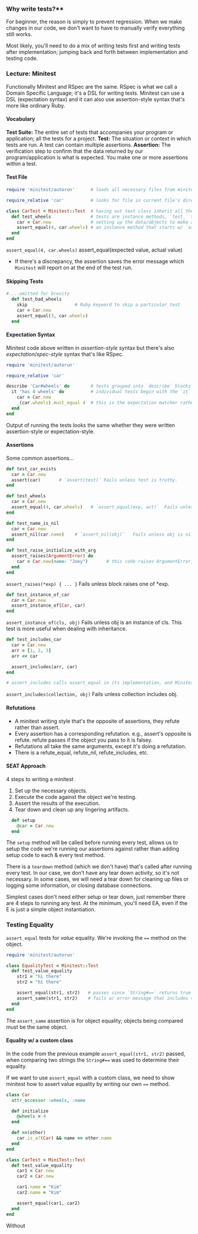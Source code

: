 ### Why write tests?**
For beginner, the reason is simply to prevent regression. When we make changes in our code, we don't want to have to manually verify everything still works.

Most likely, you'll need to do a mix of writing tests first and writing tests after implementation; jumping back and forth between implementation and testing code.

### Lecture: Minitest
Functionally Minitest and RSpec are the same.
RSpec is what we call a Domain Specific Language; it's a DSL for writing tests. 
Minitest can use a DSL (expectation syntax) and it can also use assertion-style syntax that's more like ordinary Ruby.

#### Vocabulary
**Test Suite:** The entire set of tests that accompanies your program or application; all the tests for a project.
**Test:** The situation or context in which tests are run. A test can contain multiple assertions.
**Assertion:** The verification step to confirm that the data returned by our program/application is what is expected. You make one or more assertions within a test.

#### Test File
```ruby
require 'minitest/autorun'      # loads all necessary files from minitest gem

require_relative 'car'          # looks for file in current file's directory

class CarTest < Minitest::Test  # having out test class inherit all the necessary methods for writing tests
  def test_wheels               # tests are instance methods, `test_` tells minitest they're individual tests to run
    car = Car.new               # setting up the data/objects to make assertions against
    assert_equal(4, car.wheels) # an instance method that starts w/ `assert_`, it's what we're trying to verify
  end
end
```
`assert_equal(4, car.wheels)` assert_equal(expected value, actual value)
* If there's a discrepancy, the assertion saves the error message which `Minitest` will report on at the end of the test run.

#### Skipping Tests
```ruby
#....omitted for brevity
  def test_bad_wheels
    skip                  # Ruby keyword to skip a particular test
    car = Car.new
    assert_equal(3, car.wheels)
  end
  ```

#### Expectation Syntax
Minitest code above written in *assertion-style* syntax but there's also *expectation*/*spec-style* syntax that's like RSpec.
```ruby
require 'minitest/autorun'

require_relative 'car'

describe 'Car#wheels' do        # tests grouped into `describe` blocks
  it 'has 4 wheels' do          # individual tests begin with the `it` method
    car = Car.new
    _(car.wheels).must_equal 4  # this is the expectation matcher rather than an assertion
  end
end
```
Output of running the tests looks the same whether they were written assertion-style or expectation-style.

#### Assertions
Some common assertions...
```ruby
def test_car_exists
  car = Car.new
  assert(car)       # `assert(test)` Fails unless test is truthy.
end
```

```ruby
def test_wheels
  car = Car.new
  assert_equal(4, car.wheels)   # `assert_equal(exp, act)`	Fails unless exp == act.
end
```

```ruby
def test_name_is_nil
  car = Car.new
  assert_nil(car.name)    # `assert_nil(obj)`	Fails unless obj is nil.
end
```

```ruby
def test_raise_initialize_with_arg
  assert_raises(ArgumentError) do
    car = Car.new(name: "Joey")       # this code raises ArgumentError, so this assertion passes
  end
end
```
`assert_raises(*exp) { ... }`	Fails unless block raises one of *exp.

```ruby
def test_instance_of_car
  car = Car.new
  assert_instance_of(Car, car)
end
```
`assert_instance_of(cls, obj)`	Fails unless obj is an instance of cls.
This test is more useful when dealing with inheritance. 

```ruby
def test_includes_car
  car = Car.new
  arr = [1, 2, 3]
  arr << car

  assert_includes(arr, car)
end

# assert_includes calls assert_equal in its implementation, and Minitest counts that call as a separate assertion. For each assert_includes call, you will get 2 assertions, not 1.
```
`assert_includes(collection, obj)`	Fails unless collection includes obj.


#### Refutations
* A minitest writing style that's the opposite of assertions, they refute rather than assert. 
* Every assertion has a corresponding refutation. e.g., assert's opposite is refute. refute passes if the object you pass to it is falsey. 
* Refutations all take the same arguments, except it's doing a refutation. 
* There is a refute_equal, refute_nil, refute_includes, etc.


#### SEAT Approach
4 steps to writing a minitest
1. Set up the necessary objects.
2. Execute the code against the object we're testing.
3. Assert the results of the execution.
4. Tear down and clean up any lingering artifacts.

```ruby
  def setup
    @car = Car.new
  end
```
The `setup` method will be called before running every test, allows us to setup the code we're running our assertions against rather than adding setup code to each & every test method. 

There is a `teardown` method (which we don't have) that's called after running every test. In our case, we don't have any tear down activity, so it's not necessary. In some cases, we will need a tear down for cleaning up files or logging some information, or closing database connections.

Simplest cases don't need either setup or tear down, just remember there are 4 steps to running any test. At the minimum, you'll need EA, even if the E is just a simple object instantiation.

### Testing Equality
`assert_equal` tests for *value* equality. We're invoking the `==` method on the object. 
```ruby
require 'minitest/autorun'

class EqualityTest < Minitest::Test
  def test_value_equality
    str1 = "hi there"
    str2 = "hi there"

    assert_equal(str1, str2)   # passes since `String#==` returns true
    assert_same(str1, str2)    # fails w/ error message that includes their object ids
  end
end
```
The `assert_same` assertion is for object equality; objects being compared must be the same object.

#### Equality w/ a custom class
In the code from the previous example `assert_equal(str1, str2)` passed, when comparing two strings the `String#==` was used to determine their equality.

If we want to use `assert_equal` with a custom class, we need to show minitest how to assert value equality by writing our own `==` method.
```ruby
class Car
  attr_accessor :wheels, :name

  def initialize
    @wheels = 4
  end

  def ==(other)
    car.is_a?(Car) && name == other.name
  end
end

class CarTest < MiniTest::Test
  def test_value_equality
    car1 = Car.new
    car2 = Car.new

    car1.name = "Kim"
    car2.name = "Kim"

    assert_equal(car1, car2)
  end
end
```
Without 